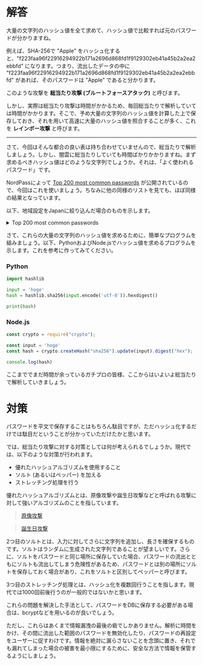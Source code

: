 # 解答

大量の文字列のハッシュ値を全て求めて、ハッシュ値で比較すれば元のパスワードが分かりますね。

例えば、SHA-256で "Apple" をハッシュ化すると、"f223faa96f22916294922b171a2696d868fd1f9129302eb41a45b2a2ea2ebbfd" になります。つまり、流出したデータの中に "f223faa96f22916294922b171a2696d868fd1f9129302eb41a45b2a2ea2ebbfd" があれば、そのパスワードは "Apple" であると分かります。

このような攻撃を **総当たり攻撃 (ブルートフォースアタック)** と呼びます。

しかし、実際は総当たり攻撃は時間がかかるため、毎回総当たりで解析していては時間がかかります。そこで、予め大量の文字列のハッシュ値を計算した上で保存しておき、それを用いて高速に大量のハッシュ値を照合することが多く、これを **レインボー攻撃** と呼びます。

-------------

さて、今回はそんな都合の良い表は持ち合わせていませんので、総当たりで解析しましょう。しかし、闇雲に総当たりしていても時間ばかりかかりますね。まず求めるべきハッシュ値はどのような文字列でしょうか。それは、「よく使われるパスワード」です。

NordPassによって [Top 200 most common passwords](https://nordpass.com/most-common-passwords-list/?utm_source=twitter&utm_medium=social&utm_campaign=top200passords2021) が公開されているので、今回はこれを使いましょう。ちなみに他の同様のリストを見ても、ほぼ同様の結果となっています。

以下、地域設定をJapanに絞り込んだ場合のものを示します。

<details><summary>Top 200 most common passwords</summary>

```
"password"
"123456"
"123456789"
"12345678"
"1qaz2wsx"
"member"
"asdfghjk"
"12345"
"password1"
"1234567890"
"asdfghjkl"
"asdf1234"
"qwertyuiop"
"qwerty"
"sakura"
"1q2w3e4r"
"qwer1234"
"abcd1234"
"zaq12wsx"
"qwertyui"
"takahiro"
"1234567"
"987654321"
"zxcvbnm"
"fujitvpass"
"baseball"
"1234qwer"
"doraemon"
"12341234"
"qazwsxedc"
"masahiro"
"qazwsx"
"1qazxsw2"
"himawari"
"nekoneko"
"hiroyuki"
"kuroneko"
"lovelove"
"abc123"
"iloveyou"
"112233"
"asdfasdf"
"takayuki"
"11223344"
"88888888"
"nikoniko"
"yamamoto"
"yuantuo"
"nakamura"
"isme"
"654321"
"watanabe"
"tomotomo"
"hirohiro"
"masamasa"
"hanahana"
"q1w2e3r4"
"marlboro"
"123123123"
"kirakira"
"masayuki"
"qwe123"
"hogehoge"
"12344321"
"1234abcd"
"takataka"
"123321"
"onepiece"
"sakurasaku"
"asdfgh"
"zaq1xsw2"
"takoyaki"
"tomohiro"
"abc12345"
"666666"
"yukiyuki"
"1q2w3e"
"morimori"
"123qwe"
"kamikaze"
"sunshine"
"qweasdzxc"
"123456789a"
"kamisama"
"princess"
"dragon"
"korokoro"
"soccer"
"kawasaki"
"ryousuke"
"147258369"
"abcdefgh"
"mokomoko"
"starwars"
"zxcvbn"
"nyanmage"
"7777777"
"superman"
"87654321"
"ganndamu"
"kumakuma"
"anpanman"
"makoto"
"football"
"yasuhiro"
"chocolate"
"sakusaku"
"makimaki"
"sakamoto"
"yokohama"
"kojikoji"
"passpass"
"kazuhiro"
"hiroki"
"qwerasdf"
"arigatou"
"qwerty123"
"freedom"
"banana"
"darkness"
"zxcv1234"
"aisiteru"
"daisuke"
"infinity"
"masaki"
"takanori"
"basketball"
"kenken"
"takashi"
"doragonn"
"kazuki"
"takuya"
"computer"
"masanori"
"uchipass"
"1q2w3e4r5t"
"radwimps"
"sasasa"
"1qaz1qaz"
"daisuki"
"kazukazu"
"haruharu"
"higurasi"
"passw0rd"
"kokoro"
"a1b2c3d4"
"redstone"
"kanakana"
"tomoyuki"
"ultimate"
"masataka"
"masamune"
"hasegawa"
"slipknot"
"pakistan"
"orange"
"mayumayu"
"haruka"
"takahasi"
"mikimiki"
"asdfzxcv"
"zxc123"
"miyuki"
"michelle"
"yorosiku"
"sinigami"
"rakisuta"
"xxxxxx"
"korosuke"
"marumaru"
"tomato"
"unkounko"
"takutaku"
"samurai"
"warcraft"
"kerokero"
"123qweasd"
"hayabusa"
"gundam"
"abcdefg"
"internet"
"asasas"
"sasasasa"
"marimari"
"satoshi"
"keisuke"
"qawsedrf"
"piyopiyo"
"yakiniku"
"akasatana"
"blackcat"
"yarakasita"
"yamazaki"
"nightmare"
"takahashi"
"taketake"
"ragnarok"
"metallica"
"tsuyoshi"
"123123"
```

> [Top 200
most common passwords | Japan](https://nordpass.com/most-common-passwords-list/?utm_source=twitter&utm_medium=social&utm_campaign=top200passords2021)
</details>

さて、これらの大量の文字列のハッシュ値を求めるために、簡単なプログラムを組みましょう。以下、PythonおよびNode.jsでハッシュ値を求めるプログラムを示します。これを参考に作ってみてください。

### Python
```python
import hashlib

input = 'hoge'
hash = hashlib.sha256(input.encode('utf-8')).hexdigest()

print(hash)
```

### Node.js
```js
const crypto = require("crypto");

const input = 'hoge'
const hash = crypto.createHash("sha256").update(input).digest("hex");

console.log(hash)
```

ここまででまだ時間が余っているガチプロの皆様、ここからはいよいよ総当たりで解析していきましょう。

# 対策
パスワードを平文で保存することはもちろん駄目ですが、ただハッシュ化するだけでは駄目だということが分かっていただけたかと思います。

では、総当たり攻撃に対する対策としては何が考えられるでしょうか。現代では、以下のような対策が行われます。

- 優れたハッシュアルゴリズムを使用すること
- ソルト (あるいはペッパー) を加える
- ストレッチング処理を行う
  
優れたハッシュアルゴリズムとは、原像攻撃や誕生日攻撃などと呼ばれる攻撃に対して強いアルゴリズムのことを指しています。

> [原像攻撃](https://ja.wikipedia.org/wiki/%E5%8E%9F%E5%83%8F%E6%94%BB%E6%92%83)

> [誕生日攻撃](https://ja.wikipedia.org/wiki/%E8%AA%95%E7%94%9F%E6%97%A5%E6%94%BB%E6%92%83)

2つ目のソルトとは、入力に対してさらに文字列を追加し、長さを確保するものです。ソルトはランダムに生成された文字列であることが望ましいです。さらに、ソルトをパスワードと同じ場所に保存していた場合、パスワードの流出とともにソルトも流出してしまう危険性があるため、パスワードとは別の場所にソルトを保存しておく場合があり、これをソルトと区別してペッパーと呼びます。

3つ目のストレッチング処理とは、ハッシュ化を複数回行うことを指します。現代では1000回前後行うのが一般的ではないかと思います。

これらの問題を解決した手法として、パスワードをDBに保存する必要がある場合は、bcryptなどを用いるのが良いでしょう。

ただし、これらはあくまで情報漏洩の最後の砦でしかありません。解析に時間をかけ、その間に流出した範囲のパスワードを無効化したり、パスワードの再設定をユーザーに促すわけです。情報を絶対に漏らさないことを念頭に置き、それでも漏れてしまった場合の被害を最小限にするために、安全な方法で情報を保管するようにしましょう。
